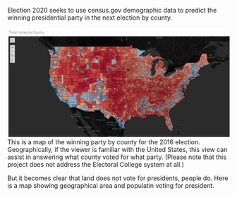 Election 2020 seeks to use census.gov demographic data to predict the winning presidential party in the next election by county.

![](images/Election_2020.png)
This is a map of the winning party by county for the 2016 election. Geographically, if the viewer is familiar with the United States, this view can assist in answering what county voted for what party. (Please note that this project does not address the Electoral College system at all.)

But it becomes clear that land does not vote for presidents, people do. Here is a map showing geographical area and populatin voting for president. 
